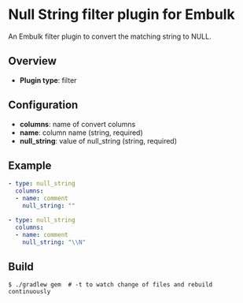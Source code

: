 # Null String filter plugin for Embulk

An Embulk filter plugin to convert the matching string to NULL.

## Overview

* **Plugin type**: filter

## Configuration

- **columns**: name of convert columns
-   **name**: column name (string, required)
-   **null_string**: value of null_string (string, required)

## Example

```yaml
- type: null_string
  columns:
  - name: comment
    null_string: ""
```

```yaml
- type: null_string
  columns:
  - name: comment
    null_string: "\\N"
```

## Build

```
$ ./gradlew gem  # -t to watch change of files and rebuild continuously
```
